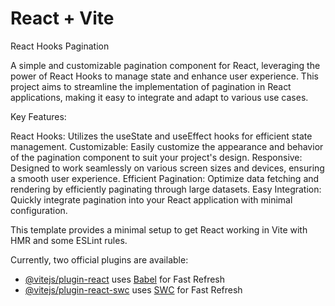 # React + Vite

React Hooks Pagination

A simple and customizable pagination component for React, leveraging the power of React Hooks to manage state and enhance user experience. This project aims to streamline the implementation of pagination in React applications, making it easy to integrate and adapt to various use cases.

Key Features:

React Hooks: Utilizes the useState and useEffect hooks for efficient state management.
Customizable: Easily customize the appearance and behavior of the pagination component to suit your project's design.
Responsive: Designed to work seamlessly on various screen sizes and devices, ensuring a smooth user experience.
Efficient Pagination: Optimize data fetching and rendering by efficiently paginating through large datasets.
Easy Integration: Quickly integrate pagination into your React application with minimal configuration.

This template provides a minimal setup to get React working in Vite with HMR and some ESLint rules.

Currently, two official plugins are available:

- [@vitejs/plugin-react](https://github.com/vitejs/vite-plugin-react/blob/main/packages/plugin-react/README.md) uses [Babel](https://babeljs.io/) for Fast Refresh
- [@vitejs/plugin-react-swc](https://github.com/vitejs/vite-plugin-react-swc) uses [SWC](https://swc.rs/) for Fast Refresh
